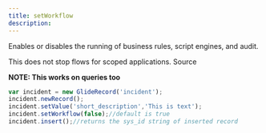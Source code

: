 ```yaml
---
title: setWorkflow
description: 
---
```

Enables or disables the running of business rules, script engines, and audit.

This does not stop flows for scoped applications. Source

**NOTE: This works on queries too**

```js
var incident = new GlideRecord('incident');
incident.newRecord();
incident.setValue('short_description','This is text');
incident.setWorkflow(false);//default is true
incident.insert();//returns the sys_id string of inserted record
```